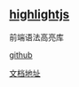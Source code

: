 


## [highlightjs](https://highlightjs.org/)

前端语法高亮库

[github](https://github.com/highlightjs/highlight.js)

[文档地址](https://highlightjs.readthedocs.io/en/latest/index.html)
